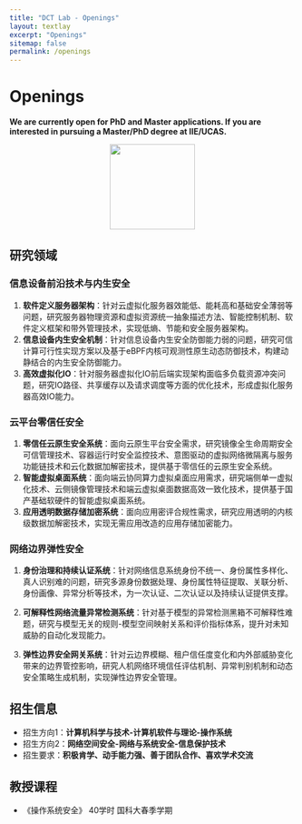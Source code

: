 ```yaml
---
title: "DCT Lab - Openings"
layout: textlay
excerpt: "Openings"
sitemap: false
permalink: /openings
---
```


# Openings

**We are currently open for PhD and Master applications. If you are interested in pursuing a Master/PhD degree at IIE/UCAS.** 

<p align="center">
    <img src="https://cdn.jsdelivr.net/gh/peng-yq/Gallery/dct-lab.png" height="150px">
</p>

## 研究领域

### 信息设备前沿技术与内生安全

1. **软件定义服务器架构**：针对云虚拟化服务器效能低、能耗高和基础安全薄弱等问题，研究服务器物理资源和虚拟资源统一抽象描述方法、智能控制机制、软件定义框架和带外管理技术，实现低熵、节能和安全服务器架构。
2. **信息设备内生安全机制**：针对信息设备内生安全防御能力弱的问题，研究可信计算可行性实现方案以及基于eBPF内核可观测性原生动态防御技术，构建动静结合的内生安全防御能力。
3. **高效虚拟化IO**：针对服务器虚拟化IO前后端实现架构面临多负载资源冲突问题，研究IO路径、共享缓存以及请求调度等方面的优化技术，形成虚拟化服务器高效IO能力。

### 云平台零信任安全

1. **零信任云原生安全系统**：面向云原生平台安全需求，研究镜像全生命周期安全可信管理技术、容器运行时安全监控技术、意图驱动的虚拟网络微隔离与服务功能链技术和云化数据加解密技术，提供基于零信任的云原生安全系统。
2. **智能虚拟桌面系统**：面向端云协同算力虚拟桌面应用需求，研究端侧单一虚拟化技术、云侧镜像管理技术和端云虚拟桌面数据高效一致化技术，提供基于国产基础软硬件的智能虚拟桌面系统。
3. **应用透明数据存储加密系统**：面向应用密评合规性需求，研究应用透明的内核级数据加解密技术，实现无需应用改造的应用存储加密能力。

### 网络边界弹性安全

1. **身份治理和持续认证系统**：针对网络信息系统身份不统一、身份属性多样化、真人识别难的问题，研究多源身份数据处理、身份属性特征提取、关联分析、身份画像、异常分析等技术，为一次认证、二次认证以及持续认证提供支撑。

2. **可解释性网络流量异常检测系统**：针对基于模型的异常检测黑箱不可解释性难题，研究与模型无关的规则-模型空间映射关系和评价指标体系，提升对未知威胁的自动化发现能力。

3. **弹性边界安全网关系统**：针对云边界模糊、租户信任度变化和内外部威胁变化带来的边界管控影响，研究人机网络环境信任评估机制、异常判别机制和动态安全策略生成机制，实现弹性边界安全管理。

## 招生信息

- 招生方向1：**计算机科学与技术-计算机软件与理论-操作系统**
- 招生方向2：**网络空间安全-网络与系统安全-信息保护技术**
- 招生要求：**积极肯学、动手能力强、善于团队合作、喜欢学术交流** 

## 教授课程

- 《操作系统安全》 40学时 国科大春季学期

